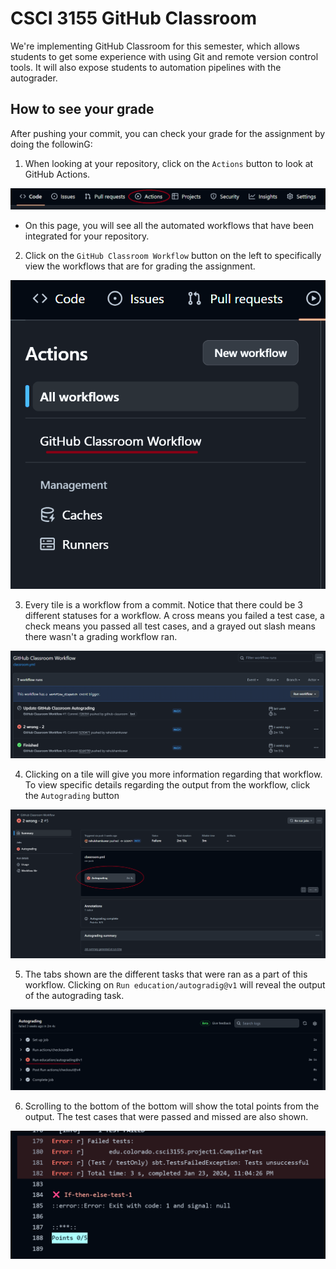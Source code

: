 # CSCI 3155 GitHub Classroom

We're implementing GitHub Classroom for this semester, which allows students to get some experience with using Git and remote version control tools. It will also expose students to automation pipelines with the autograder.

## How to see your grade

After pushing your commit, you can check your grade for the assignment by doing the followinG:

1. When looking at your repository, click on the `Actions` button to look at GitHub Actions.
   
  ![](https://raw.githubusercontent.com/csci3155-sp24/.github/main/profile/Step_1.png)

  - On this page, you will see all the automated workflows that have been integrated for your repository.

2. Click on the `GitHub Classroom Workflow` button on the left to specifically view the workflows that are for grading the assignment.

  ![](https://raw.githubusercontent.com/csci3155-sp24/.github/main/profile/Step_2.png)

3. Every tile is a workflow from a commit. Notice that there could be 3 different statuses for a workflow. A cross means you failed a test case, a check means you passed all test cases, and a grayed out slash means there wasn't a grading workflow ran.

  ![](https://raw.githubusercontent.com/csci3155-sp24/.github/main/profile/Step_3.png)

4. Clicking on a tile will give you more information regarding that workflow. To view specific details regarding the output from the workflow, click the `Autograding` button

  ![](https://raw.githubusercontent.com/csci3155-sp24/.github/main/profile/Step_4.png)

5. The tabs shown are the different tasks that were ran as a part of this workflow. Clicking on `Run education/autogradig@v1` will reveal the output of the autograding task.

  ![](https://raw.githubusercontent.com/csci3155-sp24/.github/main/profile/Step_5.png)

6. Scrolling to the bottom of the bottom will show the total points from the output. The test cases that were passed and missed are also shown.

  ![](https://raw.githubusercontent.com/csci3155-sp24/.github/main/profile/Step_6.png)